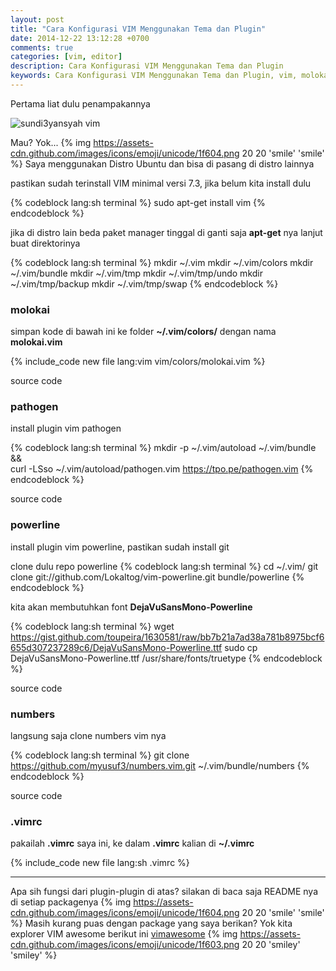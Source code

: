 ```yaml
---
layout: post
title: "Cara Konfigurasi VIM Menggunakan Tema dan Plugin"
date: 2014-12-22 13:12:28 +0700
comments: true
categories: [vim, editor]
description: Cara Konfigurasi VIM Menggunakan Tema dan Plugin
keywords: Cara Konfigurasi VIM Menggunakan Tema dan Plugin, vim, molokai, pathogen, powerline, numbers
---
```

Pertama liat dulu penampakannya

![sundi3yansyah vim](https://lh4.googleusercontent.com/-EL817E9o1AQ/VJe2F8KdpmI/AAAAAAAAAdg/IdB5ryWNfks/s800/Screenshot+from+2014-12-22+13:08:19.png)

Mau? Yok... {% img https://assets-cdn.github.com/images/icons/emoji/unicode/1f604.png 20 20 'smile' 'smile' %}
Saya menggunakan Distro Ubuntu dan bisa di pasang di distro lainnya
<!--more-->
pastikan sudah terinstall VIM minimal versi 7.3, jika belum kita install dulu 

{% codeblock lang:sh terminal %}
sudo apt-get install vim
{% endcodeblock %}

jika di distro lain beda paket manager tinggal di ganti saja __apt-get__ nya
lanjut buat direktorinya

{% codeblock lang:sh terminal %}
mkdir ~/.vim
mkdir ~/.vim/colors
mkdir ~/.vim/bundle
mkdir ~/.vim/tmp
mkdir ~/.vim/tmp/undo
mkdir ~/.vim/tmp/backup
mkdir ~/.vim/tmp/swap
{% endcodeblock %}

### molokai

simpan kode di bawah ini ke folder __~/.vim/colors/__ dengan nama __molokai.vim__

{% include_code new file lang:vim vim/colors/molokai.vim %}

source code
<div class="github-widget" data-repo="tomasr/molokai"></div>



### pathogen

install plugin vim pathogen

{% codeblock lang:sh terminal %}
mkdir -p ~/.vim/autoload ~/.vim/bundle && \
curl -LSso ~/.vim/autoload/pathogen.vim https://tpo.pe/pathogen.vim
{% endcodeblock %}

source code
<div class="github-widget" data-repo="tpope/vim-pathogen"></div>



### powerline

install plugin vim powerline, pastikan sudah install git

clone dulu repo powerline
{% codeblock lang:sh terminal %}
cd ~/.vim/
git clone git://github.com/Lokaltog/vim-powerline.git bundle/powerline
{% endcodeblock %}

kita akan membutuhkan font __DejaVuSansMono-Powerline__

{% codeblock lang:sh terminal %}
wget https://gist.github.com/toupeira/1630581/raw/bb7b21a7ad38a781b8975bcf6655d307237289c6/DejaVuSansMono-Powerline.ttf
sudo cp DejaVuSansMono-Powerline.ttf /usr/share/fonts/truetype
{% endcodeblock %}

source code
<div class="github-widget" data-repo="Lokaltog/vim-powerline"></div>



### numbers

langsung saja clone numbers vim nya

{% codeblock lang:sh terminal %}
git clone https://github.com/myusuf3/numbers.vim.git ~/.vim/bundle/numbers
{% endcodeblock %}

source code
<div class="github-widget" data-repo="myusuf3/numbers.vim"></div>



### .vimrc

pakailah __.vimrc__ saya ini, ke dalam __.vimrc__ kalian di __~/.vimrc__

{% include_code new file lang:sh .vimrc %}

----

Apa sih fungsi dari plugin-plugin di atas? silakan di baca saja README nya di setiap packagenya {% img https://assets-cdn.github.com/images/icons/emoji/unicode/1f604.png 20 20 'smile' 'smile' %}
Masih kurang puas dengan package yang saya berikan? Yok kita explorer VIM awesome berikut ini [vimawesome](http://vimawesome.com/) {% img https://assets-cdn.github.com/images/icons/emoji/unicode/1f603.png 20 20 'smiley' 'smiley' %}